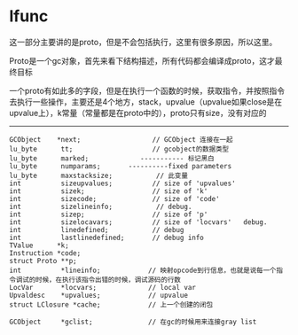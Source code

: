 # lfunc

这一部分主要讲的是proto，但是不会包括执行，这里有很多原因，所以这里。

Proto是一个gc对象，首先来看下结构描述，所有代码都会编译成proto，这才最终目标

一个proto有如此多的字段，但是在执行一个函数的时候，获取指令，并按照指令去执行一些操作，主要还是4个地方，stack，upvalue（upvalue如果close是在upvalue上），k常量（常量都是在proto中的），proto只有size，没有对应的

---

```
GCObject    *next;                  // GCObject 连接在一起
lu_byte      tt;                    // gcobject的数据类型
lu_byte      marked;             ----------- 标记黑白
lu_byte      numparams;       ----------fixed parameters
lu_byte      maxstacksize;           // 此变量
int          sizeupvalues;          // size of 'upvalues'
int          sizek;                 // size of 'k'
int          sizecode;              // size of 'code'
int          sizelineinfo;           // debug.
int          sizep;                 // size of 'p'
int          sizelocavars;          // size of 'locvars'   debug.
int          linedefined;           // debug
int          lastlinedefined;       // debug info
TValue      *k;
Instruction *code;
struct Proto **p;
int          *lineinfo;            // 映射opcode到行信息，也就是说每一个指令调试的时候，在执行该指令出错的时候，调试源码的行数
LocVar       *locvars;             // local var
Upvaldesc    *upvalues;            // upvalue
struct LClosure *cache;            // 上一个创建的闭包

GCObject     *gclist;              // 在gc的时候用来连接gray list

```



